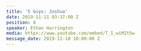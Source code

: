 ```yaml
---
title: '5 Guys: Joshua'
date: 2019-11-11 03:37:00 Z
position: 8
speaker: Ethan Harrington
media: https://www.youtube.com/embed/T_I_wiMZt5w
message_date: 2019-11-10 10:00:00 Z
---
```


